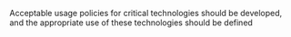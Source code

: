 Acceptable usage policies for critical technologies should be developed, and the appropriate use of these technologies should be defined
